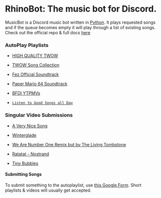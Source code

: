 # RhinoBot: The music bot for Discord.

MusicBot is a Discord music bot written in [Python](https://www.python.org "Python homepage"). It plays requested songs and if the queue becomes empty it will play through a list of existing songs. Check out the official repo & full docs [here](https://github.com/SexualRhinoceros/MusicBot/)

### AutoPlay Playlists

- [HIGH QUALITY TWOW](https://www.youtube.com/playlist?list=PLai5E3h9Ab-ybrhHvRLY_Km_x0ieAkHNx)

- [TWOW Song Collection](https://www.youtube.com/playlist?list=PL_fqTsgxl3R9v0xMfNdC74jHHgqcB4DM3)

- [Fez Official Soundtrack](https://www.youtube.com/playlist?list=PL89C6D0CCE49B641D)

- [Paper Mario 64 Soundtrack](https://www.youtube.com/playlist?list=PLbvYiZ2VG-PLOiDtKSLUVk2Cgxy2_r8IH)

- [BFDI YTPMVs](https://www.youtube.com/playlist?list=PLbDP9HpqeU_Px4iMQXUKFHol6uJrcKDl0)

- [`Listen to Good Songs all Day`](https://www.youtube.com/playlist?list=PLHhAPHiqac1gIJ9t4e8-3TSjrTL4UsHme)

### Singular Video Submissions

- [A Very Nice Song](https://youtu.be/g4b9_e6g9Tw)

- [Winterglade](https://www.youtube.com/watch?v=K56DCGJeEnw)

- [We Are Number One Remix but by The Living Tombstone](https://www.youtube.com/watch?v=br517ctCUCE)

- [Ratatat - Nostrand](https://www.youtube.com/watch?v=kVtGCACwpW8)

- [Tiny Bubbles](https://www.youtube.com/watch?v=t1NaJN4mwQs)

#### Submitting Songs

To submit something to the autoplaylist, use [this Google Form](https://goo.gl/forms/kXdET8Ybc5U8KJtr2). Short playlists & videos will usually get accepted.
